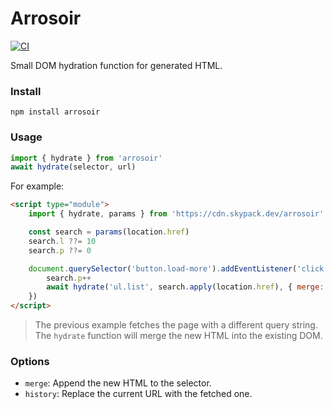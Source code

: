 # Arrosoir

[![CI](https://github.com/ubermanu/arrosoir/actions/workflows/ci.yml/badge.svg)](https://github.com/ubermanu/arrosoir/actions/workflows/ci.yml)

Small DOM hydration function for generated HTML.

### Install

    npm install arrosoir

### Usage

```js
import { hydrate } from 'arrosoir'
await hydrate(selector, url)
```

For example:

```html
<script type="module">
    import { hydrate, params } from 'https://cdn.skypack.dev/arrosoir'

    const search = params(location.href)
    search.l ??= 10
    search.p ??= 0

    document.querySelector('button.load-more').addEventListener('click', async () => {
        search.p++
        await hydrate('ul.list', search.apply(location.href), { merge: true })
    })
</script>
```

> The previous example fetches the page with a different query string.<br>
> The `hydrate` function will merge the new HTML into the existing DOM.

### Options

- `merge`: Append the new HTML to the selector.
- `history`: Replace the current URL with the fetched one.
